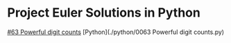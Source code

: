 # Project Euler Solutions in Python

[#63 Powerful digit counts](https://www.projecteuler.net/problem=63)
[Python](./python/0063 Powerful digit counts.py)
